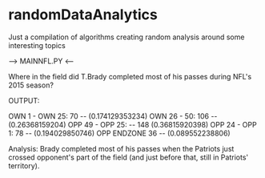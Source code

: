 # randomDataAnalytics
Just a compilation of algorithms creating random analysis around some interesting topics

--> MAINNFL.PY <--

Where in the field did T.Brady completed most of his passes during NFL's 2015 season?

OUTPUT:

OWN 1 - OWN 25: 70 -- (0.174129353234)
OWN 26 - 50: 106 -- (0.26368159204)
OPP 49 - OPP 25: -- 148 (0.36815920398)
OPP 24 - OPP 1: 78 -- (0.194029850746)
OPP ENDZONE 36 -- (0.089552238806)

Analysis: Brady completed most of his passes when the Patriots just crossed opponent's part of the field (and just before that,
still in Patriots' territory).

